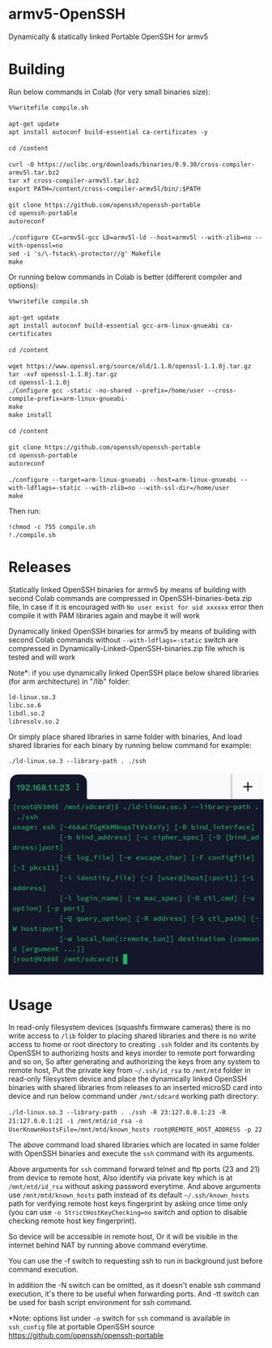 # armv5-OpenSSH
Dynamically & statically linked Portable OpenSSH for armv5

# Building

Run below commands in Colab (for very small binaries size):

```
%%writefile compile.sh

apt-get update
apt install autoconf build-essential ca-certificates -y

cd /content

curl -O https://uclibc.org/downloads/binaries/0.9.30/cross-compiler-armv5l.tar.bz2
tar xf cross-compiler-armv5l.tar.bz2
export PATH=/content/cross-compiler-armv5l/bin/:$PATH

git clone https://github.com/openssh/openssh-portable
cd openssh-portable
autoreconf

./configure CC=armv5l-gcc LD=armv5l-ld --host=armv5l --with-zlib=no --with-openssl=no
sed -i 's/\-fstack\-protector//g' Makefile
make
```

Or running below commands in Colab is better (different compiler and options):

```
%%writefile compile.sh

apt-get update
apt install autoconf build-essential gcc-arm-linux-gnueabi ca-certificates

cd /content

wget https://www.openssl.org/source/old/1.1.0/openssl-1.1.0j.tar.gz
tar -xvf openssl-1.1.0j.tar.gz
cd openssl-1.1.0j
./Configure gcc -static -no-shared --prefix=/home/user --cross-compile-prefix=arm-linux-gnueabi-
make
make install

cd /content

git clone https://github.com/openssh/openssh-portable
cd openssh-portable
autoreconf

./configure --target=arm-linux-gnueabi --host=arm-linux-gnueabi --with-ldflags=-static --with-zlib=no --with-ssl-dir=/home/user
make
```

Then run:

```
!chmod -c 755 compile.sh
!./compile.sh
```

# Releases

Statically linked OpenSSH binaries for armv5 by means of building with second Colab commands are compressed in OpenSSH-binaries-beta.zip file, In case if it is encouraged with `No user exist for uid xxxxxx` error then compile it with PAM libraries again and maybe it will work

Dynamically linked OpenSSH binaries for armv5 by means of building with second Colab commands without `--with-ldflags=-static` switch are compressed in Dynamically-Linked-OpenSSH-binaries.zip file which is tested and will work 

Note*: if you use dynamically linked OpenSSH place below shared libraries (for arm architecture) in "/lib" folder:

```
ld-linux.so.3
libc.so.6
libdl.so.2
libresolv.so.2
```

Or simply place shared libraries in same folder with binaries, And load shared libraries for each binary by running below command for example:
```
./ld-linux.so.3 --library-path . ./ssh
```

![image](https://github.com/marzban2030/armv5-OpenSSH/raw/main/Screenshot.jpg)

# Usage 

In read-only filesystem devices (squashfs firmware cameras) there is no write access to `/lib` folder to placing shared libraries and there is no write access to home or root directory to creating `.ssh` folder and its contents by OpenSSH to authorizing hosts and keys inorder to remote port forwarding and so on, So after generating and authorizing the keys from any system to remote host, Put the private key from `~/.ssh/id_rsa` to `/mnt/mtd` folder in read-only filesystem device and place the dynamically linked OpenSSH binaries with shared libraries from releases to an inserted microSD card into device and run below command under `/mnt/sdcard` working path directory:

`./ld-linux.so.3 --library-path . ./ssh -R 23:127.0.0.1:23 -R 21:127.0.0.1:21 -i /mnt/mtd/id_rsa -o UserKnownHostsFile=/mnt/mtd/known_hosts root@REMOTE_HOST_ADDRESS -p 22`

The above command load shared libraries which are located in same folder with OpenSSH binaries and execute the `ssh` command with its arguments. 

Above arguments for `ssh` command forward telnet and ftp ports (23 and 21) from device to remote host, Also identify via private key which is at `/mnt/mtd/id_rsa` without asking password everytime. And above arguments use `/mnt/mtd/known_hosts` path instead of its default `~/.ssh/known_hosts` path for verifying remote host keys fingerprint by asking once time only (you can use `-o StrictHostKeyChecking=no` switch and option to disable checking remote host key fingerprint).

So device will be accessible in remote host, Or it will be visible in the internet behind NAT by running above command everytime.

You can use the -f switch to requesting ssh to run in background just before command execution.

In addition the -N switch can be omitted, as it doesn't enable ssh command execution, it's there to be useful when forwarding ports. And -tt switch can be used for bash script environment for ssh command.

*Note: options list under `-o` switch for `ssh` command is available in `ssh_config` file at portable OpenSSH source https://github.com/openssh/openssh-portable
